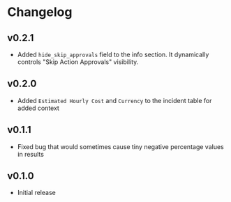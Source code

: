 # Changelog

## v0.2.1

- Added `hide_skip_approvals` field to the info section. It dynamically controls "Skip Action Approvals" visibility.

## v0.2.0

- Added `Estimated Hourly Cost` and `Currency` to the incident table for added context

## v0.1.1

- Fixed bug that would sometimes cause tiny negative percentage values in results

## v0.1.0

- Initial release
